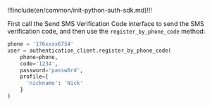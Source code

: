 !!!include(en/common/init-python-auth-sdk.md)!!!

First call the Send SMS Verification Code interface to send the SMS verification code, and then use the `register_by_phone_code` method:

```python
phone = '176xxxx6754'
user = authentication_client.register_by_phone_code(
    phone=phone,
    code='1234',
    password='passw0rd',
    profile={
      'nickname': 'Nick'
    }
)
```
